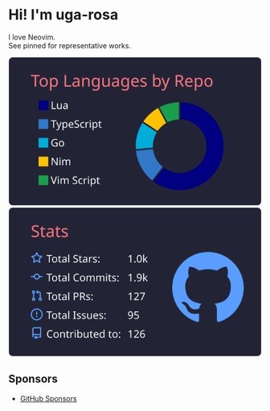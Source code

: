# Hi! I'm uga-rosa

I love Neovim.  
See pinned for representative works.

![](https://raw.githubusercontent.com/uga-rosa/uga-rosa/main/profile-summary-card-output/moonlight/1-repos-per-language.svg)
![](https://raw.githubusercontent.com/uga-rosa/uga-rosa/main/profile-summary-card-output/moonlight/3-stats.svg)

## Sponsors
- [GitHub Sponsors](https://github.com/sponsors/uga-rosa/)

